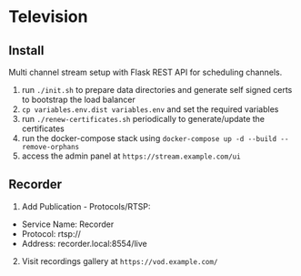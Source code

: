 # Television

## Install
Multi channel stream setup with Flask REST API for scheduling channels.

1. run `./init.sh` to prepare data directories and generate self signed certs to bootstrap the load balancer
2. `cp variables.env.dist variables.env` and set the required variables
3. run `./renew-certificates.sh` periodically to generate/update the certificates
4. run the docker-compose stack using `docker-compose up -d --build --remove-orphans`
5. access the admin panel at `https://stream.example.com/ui`


## Recorder

1. Add Publication - Protocols/RTSP:
- Service Name: Recorder
- Protocol: rtsp://
- Address: recorder.local:8554/live
2. Visit recordings gallery at `https://vod.example.com/`
